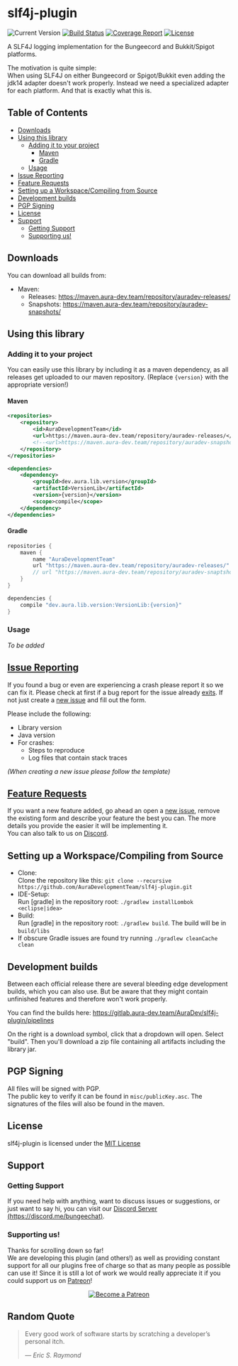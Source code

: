 # slf4j-plugin

![Current Version](https://badge.fury.io/gh/AuraDevelopmentTeam%2Fslf4j-plugin.svg)
[![Build Status](https://gitlab.aura-dev.team/AuraDev/slf4j-plugin/badges/master/build.svg)](https://gitlab.aura-dev.team/AuraDev/slf4j-plugin/pipelines)
[![Coverage Report](https://gitlab.aura-dev.team/AuraDev/slf4j-plugin/badges/master/coverage.svg)](https://gitlab.aura-dev.team/AuraDev/slf4j-plugin/pipelines)
[![License](https://img.shields.io/github/license/AuraDevelopmentTeam/slf4j-plugin.svg)](https://github.com/AuraDevelopmentTeam/slf4j-plugin/blob/master/LICENSE)

A SLF4J logging implementation for the Bungeecord and Bukkit/Spigot platforms.

The motivation is quite simple:  
When using SLF4J on either Bungeecord or Spigot/Bukkit even adding the jdk14 adapter doesn't work properly. Instead we need a specialized adapter for each
platform. And that is exactly what this is.

## Table of Contents

- [Downloads](#downloads)
- [Using this library](#using-this-library)
	- [Adding it to your project](#adding-it-to-your-project)
		- [Maven](#maven)
		- [Gradle](#gradle)
	- [Usage](#usage)
- [Issue Reporting](#issue-reporting)
- [Feature Requests](#feature-requests)
- [Setting up a Workspace/Compiling from Source](#setting-up-a-workspacecompiling-from-source)
- [Development builds](#development-builds)
- [PGP Signing](#pgp-signing)
- [License](#license)
- [Support](#support)
	- [Getting Support](#getting-support)
	- [Supporting us!](#supporting-us)

## Downloads

You can download all builds from:

- Maven:
  - Releases: https://maven.aura-dev.team/repository/auradev-releases/
  - Snapshots: https://maven.aura-dev.team/repository/auradev-snapshots/

## Using this library

### Adding it to your project

You can easily use this library by including it as a maven dependency, as all releases get uploaded to our maven repository. (Replace `{version}` with the
appropriate version!)

#### Maven

```xml
<repositories>
    <repository>
        <id>AuraDevelopmentTeam</id>
        <url>https://maven.aura-dev.team/repository/auradev-releases/</url>
        <!--<url>https://maven.aura-dev.team/repository/auradev-snapshots/</url>-->
    </repository>
</repositories>

<dependencies>
    <dependency>
        <groupId>dev.aura.lib.version</groupId>
        <artifactId>VersionLib</artifactId>
        <version>{version}</version>
        <scope>compile</scope>
    </dependency>
</dependencies>
```

#### Gradle

```gradle
repositories {
    maven {
        name "AuraDevelopmentTeam"
        url "https://maven.aura-dev.team/repository/auradev-releases/"
        // url "https://maven.aura-dev.team/repository/auradev-snaptshots/"
    }
}

dependencies {
    compile "dev.aura.lib.version:VersionLib:{version}"
}
```

### Usage

*To be added*

## [Issue Reporting](https://github.com/AuraDevelopmentTeam/slf4j-plugin/issues)

If you found a bug or even are experiencing a crash please report it so we can fix it. Please check at first if a bug report for the issue already
[exits](https://github.com/AuraDevelopmentTeam/slf4j-plugin/issues). If not just create a
[new issue](https://github.com/AuraDevelopmentTeam/slf4j-plugin/issues/new) and fill out the form.

Please include the following:

* Library version
* Java version
* For crashes:
  * Steps to reproduce
  * Log files that contain stack traces

*(When creating a new issue please follow the template)*

## [Feature Requests](https://github.com/AuraDevelopmentTeam/slf4j-plugin/issues)

If you want a new feature added, go ahead an open a [new issue](https://github.com/AuraDevelopmentTeam/slf4j-plugin/issues/new), remove the existing form and
describe your feature the best you can. The more details you provide the easier it will be implementing it.  
You can also talk to us on [Discord](https://discord.me/bungeechat).

## Setting up a Workspace/Compiling from Source

* Clone:  
  Clone the repository like this: `git clone --recursive https://github.com/AuraDevelopmentTeam/slf4j-plugin.git`
* IDE-Setup:  
  Run [gradle] in the repository root: `./gradlew installLombok <eclipse|idea>`
* Build:  
  Run [gradle] in the repository root: `./gradlew build`. The build will be in `build/libs`
* If obscure Gradle issues are found try running `./gradlew cleanCache clean`

## Development builds

Between each official release there are several bleeding edge development builds, which you can also use. But be aware that they might contain unfinished
features and therefore won't work properly.

You can find the builds here: https://gitlab.aura-dev.team/AuraDev/slf4j-plugin/pipelines

On the right is a download symbol, click that a dropdown will open. Select "build". Then you'll download a zip file containing all artifacts including the
library jar.

## PGP Signing

All files will be signed with PGP.  
The public key to verify it can be found in `misc/publicKey.asc`. The signatures of the files will also be found in the maven.

## License

slf4j-plugin is licensed under the [MIT License](https://opensource.org/licenses/MIT)

## Support

### Getting Support

If you need help with anything, want to discuss issues or suggestions, or just want to say hi, you can visit our
[Discord Server (https://discord.me/bungeechat)](https://discord.me/bungeechat).

### Supporting us!

Thanks for scrolling down so far!  
We are developing this plugin (and others!) as well as providing constant support for all our plugins free of charge so that as many people as possible can use
it! Since it is still a lot of work we would really appreciate it if you could support us on [Patreon](https://www.patreon.com/AuraDev)!

<p align="center"><a href="https://www.patreon.com/bePatron?u=6416598"><img alt="Become a Patreon" src="https://c5.patreon.com/external/logo/become_a_patron_button.png"></a></p>

## Random Quote

> Every good work of software starts by scratching a developer’s personal itch.
>
> — <cite>Eric S. Raymond</cite>
